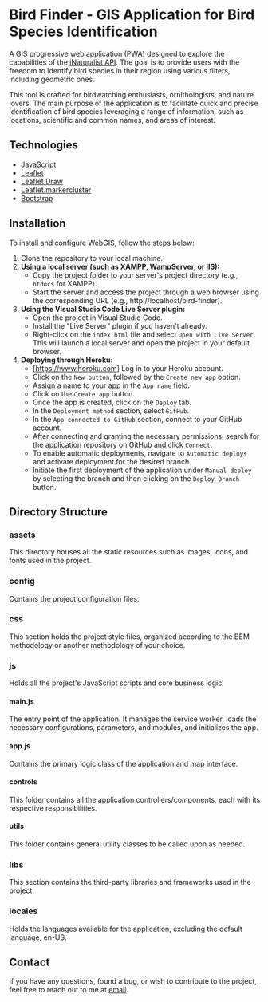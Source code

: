 # Bird Finder - GIS Application for Bird Species Identification

A GIS progressive web application (PWA) designed to explore the capabilities of the [iNaturalist API](https://api.inaturalist.org/v1/docs). The goal is to provide users with the freedom to identify bird species in their region using various filters, including geometric ones.

This tool is crafted for birdwatching enthusiasts, ornithologists, and nature lovers. The main purpose of the application is to facilitate quick and precise identification of bird species leveraging a range of information, such as locations, scientific and common names, and areas of interest.

## Technologies

- JavaScript
- [Leaflet](https://leafletjs.com)
- [Leaflet Draw](https://leaflet.github.io/Leaflet.draw/docs/leaflet-draw-latest.html)
- [Leaflet.markercluster](https://github.com/Leaflet/Leaflet.markercluster)
- [Bootstrap](https://getbootstrap.com)

## Installation

To install and configure WebGIS, follow the steps below:

1. Clone the repository to your local machine.
2. **Using a local server (such as XAMPP, WampServer, or IIS):**
   - Copy the project folder to your server's project directory (e.g., `htdocs` for XAMPP).
   - Start the server and access the project through a web browser using the corresponding URL (e.g., http://localhost/bird-finder).
3. **Using the Visual Studio Code Live Server plugin:**
   - Open the project in Visual Studio Code.
   - Install the "Live Server" plugin if you haven't already.
   - Right-click on the `index.html` file and select `Open with Live Server`. This will launch a local server and open the project in your default browser.
4. **Deploying through Heroku:**
   - [https://www.heroku.com] Log in to your Heroku account.
   - Click on the `New button`, followed by the `Create new app` option.
   - Assign a name to your app in the `App name` field.
   - Click on the `Create app` button.
   - Once the app is created, click on the `Deploy` tab.
   - In the `Deployment method` section, select `GitHub`.
   - In the `App connected to GitHub` section, connect to your GitHub account.
   - After connecting and granting the necessary permissions, search for the application repository on GitHub and click `Connect`.
   - To enable automatic deployments, navigate to `Automatic deploys` and activate deployment for the desired branch.
   - Initiate the first deployment of the application under `Manual deploy` by selecting the branch and then clicking on the `Deploy Branch` button.

## Directory Structure

### assets

This directory houses all the static resources such as images, icons, and fonts used in the project.

### config

Contains the project configuration files.

### css

This section holds the project style files, organized according to the BEM methodology or another methodology of your choice.

### js

Holds all the project's JavaScript scripts and core business logic.

#### main.js

The entry point of the application. It manages the service worker, loads the necessary configurations, parameters, and modules, and initializes the app.

#### app.js

Contains the primary logic class of the application and map interface.

#### controls

This folder contains all the application controllers/components, each with its respective responsibilities.

#### utils

This folder contains general utility classes to be called upon as needed.

### libs

This section contains the third-party libraries and frameworks used in the project.

### locales

Holds the languages available for the application, excluding the default language, en-US.

## Contact

If you have any questions, found a bug, or wish to contribute to the project, feel free to reach out to me at [email](mailto:stroff.felipe@gmail.com).
